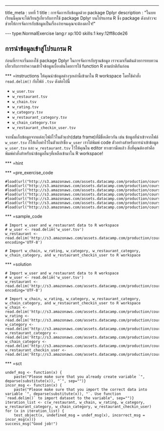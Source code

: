 --- 
title_meta  : บทที่ 1 
title       : การจัดการกับข้อมูลด้วย package Dplyr
description : "ในบทเรียนนี้คุณจะได้เรียนรู้เกี่ยวกับการใช้ package Dplyr บนโปรแกรม R ซึ่ง package ดังกล่าวจะช่วยให้การจัดการกับข้อมูลเป็นเรื่องง่ายจนคุณจะต้องตกใจ!"

--- type:NormalExercise lang:r xp:100 skills:1 key:12ff8cde26
## การนำข้อมูลเข้าสู่โปรแกรม R

ก่อนที่เราจะเริ่มลองใช้ package Dplyr ในการจัดการกับฐานข้อมูล เราจะมาเริ่มต้นด้วยการทบทวนเกี่ยวกับการทำความเข้าใจข้อมูลเบื้องต้นโดยการใช้ function R ตามปกติกันก่อน

*** =instructions
ให้คุณนำข้อมูลต่างๆเหล่านี้เข้ามาใน R workspace โดยใช้คำสั่ง `read.delim()` กับไฟล์ `.tsv` ดังต่อไปนี้

- `w_user.tsv`
- `w_restaurant.tsv`
- `w_chain.tsv`
- `w_rating.tsv`
- `w_category.tsv`
- `w_restaurant_category.tsv`
- `w_chain_category.tsv`
- `w_restaurant_checkin_user.tsv`

จากนั้นเก็บข้อมูลจากแต่ละไฟล์ไว้ในตัวแปร(data frame)ที่มีชื่อเดียวกัน เช่น ข้อมูลที่นำเข้าจากไฟล์ `w_user.tsv` ก็ให้เก็บค่าไว้ในตัวแปรชื่อ `w_user`
เราได้พิมพ์ code ตัวอย่างสำหรับการนำเข้าข้อมูล `w_user.tsv` และ `w_restaurant.tsv` ไว้ให้คุณใน editor ทางขวามือแล้ว
สิ่งที่คุณต้องทำคือพิมพ์คำสั่งสำหรับนำข้อมูลอื่นๆที่เหลือเข้ามาใน R workspace!

*** =hint

*** =pre_exercise_code
```{r}
#load(url("http://s3.amazonaws.com/assets.datacamp.com/production/course_3635/datasets/w_category.tsv"))
#load(url("http://s3.amazonaws.com/assets.datacamp.com/production/course_3635/datasets/w_chain.tsv"))
#load(url("http://s3.amazonaws.com/assets.datacamp.com/production/course_3635/datasets/w_chain_category.tsv"))
#load(url("http://s3.amazonaws.com/assets.datacamp.com/production/course_3635/datasets/w_rating.tsv"))
#load(url("http://s3.amazonaws.com/assets.datacamp.com/production/course_3635/datasets/w_restaurant.tsv"))
#load(url("http://s3.amazonaws.com/assets.datacamp.com/production/course_3635/datasets/w_restaurant_category.tsv"))
#load(url("http://s3.amazonaws.com/assets.datacamp.com/production/course_3635/datasets/w_restaurant_checkin_user.tsv"))
```

*** =sample_code
```{r}
# Import w_user and w_restaurant data to R workspace
# w_user <- read.delim('w_user.tsv')
w_restaurant <- read.delim('http://s3.amazonaws.com/assets.datacamp.com/production/course_3635/datasets/w_restaurant.tsv', encoding='UTF-8')

# Import w_chain, w_rating, w_category, w_restaurant_category, w_chain_category, and w_restaurant_checkin_user to R workspace

```

*** =solution
```{r}
# Import w_user and w_restaurant data to R workspace
# w_user <- read.delim('w_user.tsv')
w_restaurant <- read.delim('http://s3.amazonaws.com/assets.datacamp.com/production/course_3635/datasets/w_restaurant.tsv', encoding='UTF-8')
		
# Import w_chain, w_rating, w_category, w_restaurant_category, w_chain_category, and w_restaurant_checkin_user to R workspace
w_chain <- read.delim('http://s3.amazonaws.com/assets.datacamp.com/production/course_3635/datasets/w_chain.tsv')
w_rating <- read.delim('http://s3.amazonaws.com/assets.datacamp.com/production/course_3635/datasets/w_rating.tsv')
w_category <- read.delim('http://s3.amazonaws.com/assets.datacamp.com/production/course_3635/datasets/w_category.tsv')
w_restaurant_category <- read.delim('http://s3.amazonaws.com/assets.datacamp.com/production/course_3635/datasets/w_restaurant_category.tsv')
w_chain_category <- read.delim('http://s3.amazonaws.com/assets.datacamp.com/production/course_3635/datasets/w_chain_category.tsv')
w_restaurant_checkin_user <- read.delim('http://s3.amazonaws.com/assets.datacamp.com/production/course_3635/datasets/w_restaurant_checkin_user.tsv')

```

*** =sct
```{r}
undef_msg <- function(x) {
	paste("Please make sure that you already create variable `", deparse(substitute(x)), "`", sep="")}
incor_msg <- function(x) {
	paste("Please make sure that you import the correct data into variable `", deparse(substitute(x)), "`. Use function 			`read.delim()` to import dataset to the variable", sep="")} 
iteration_list <- c(w_restaurant, w_chain, w_rating, w_category, w_restaurant_category, w_chain_category, w_restaurant_checkin_user)
for (x in iteration_list) {
	test_object(x, undefined_msg = undef_msg(x), incorrect_msg = incor_msg(x))}
success_msg("Good job!")
```

